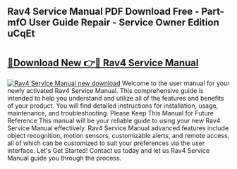 ## Rav4 Service Manual PDF Download Free - Part-mfO User Guide Repair - Service Owner Edition uCqEt

# <h2><a href="http://cf17604.oget.top/?id=Rav4+Service+Manual">🔗Download New 👉🔴 Rav4 Service Manual</a></h2>

[![Rav4 Service Manual new download](https://i.imgur.com/5g1atiW.png)](http://cf17604.oget.top/?id=Rav4+Service+Manual)
Welcome to the user manual for your newly activated Rav4 Service Manual. This comprehensive guide is intended to help you understand and utilize all of the features and benefits of your product. You will find detailed instructions for installation, usage, maintenance, and troubleshooting. Please Keep This Manual for Future Reference This manual will be your reliable guide to using your new Rav4 Service Manual effectively. Rav4 Service Manual advanced features include object recognition, motion sensors, customizable alerts, and remote access, all of which can be customized to suit your preferences via the user interface. Let's Get Started! Contact us today and let us Rav4 Service Manual guide you through the process.
